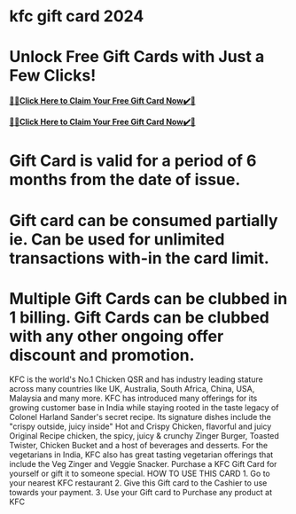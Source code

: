 # kfc gift card 2024

# Unlock Free Gift Cards with Just a Few Clicks!

**[🎁🎁Click Here to Claim Your Free Gift Card Now✔️🎁](https://service247.xyz/kfc/)**

**[🎁🎁Click Here to Claim Your Free Gift Card Now✔️🎁](https://service247.xyz/kfc/)**

# Gift Card is valid for a period of 6 months from the date of issue.
# Gift card can be consumed partially ie. Can be used for unlimited transactions with-in the card limit.
# Multiple Gift Cards can be clubbed in 1 billing. Gift Cards can be clubbed with any other ongoing offer discount and promotion.

KFC is the world's No.1 Chicken QSR and has industry leading stature across many countries like UK, Australia, South Africa, China, USA, Malaysia and many more. KFC has introduced many offerings for its growing customer base in India while staying rooted in the taste legacy of Colonel Harland Sander's secret recipe. Its signature dishes include the "crispy outside, juicy inside" Hot and Crispy Chicken, flavorful and juicy Original Recipe chicken, the spicy, juicy & crunchy Zinger Burger, Toasted Twister, Chicken Bucket and a host of beverages and desserts. For the vegetarians in India, KFC also has great tasting vegetarian offerings that include the Veg Zinger and Veggie Snacker. Purchase a KFC Gift Card for yourself or gift it to someone special. HOW TO USE THIS CARD 1. Go to your nearest KFC restaurant 2. Give this Gift card to the Cashier to use towards your payment. 3. Use your Gift card to Purchase any product at KFC
